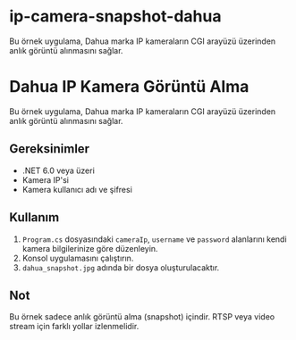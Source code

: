 # ip-camera-snapshot-dahua
Bu örnek uygulama, Dahua marka IP kameraların CGI arayüzü üzerinden anlık görüntü alınmasını sağlar.

# Dahua IP Kamera Görüntü Alma

Bu örnek uygulama, Dahua marka IP kameraların CGI arayüzü üzerinden anlık görüntü alınmasını sağlar.

## Gereksinimler

- .NET 6.0 veya üzeri
- Kamera IP'si
- Kamera kullanıcı adı ve şifresi

## Kullanım

1. `Program.cs` dosyasındaki `cameraIp`, `username` ve `password` alanlarını kendi kamera bilgilerinize göre düzenleyin.
2. Konsol uygulamasını çalıştırın.
3. `dahua_snapshot.jpg` adında bir dosya oluşturulacaktır.

## Not

Bu örnek sadece anlık görüntü alma (snapshot) içindir. RTSP veya video stream için farklı yollar izlenmelidir.

